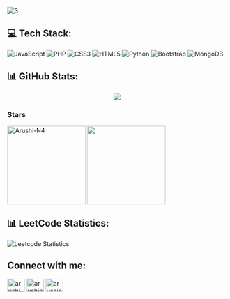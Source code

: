 ![3](https://github.com/Arushi-N4/Arushi-N4/assets/145531852/592a59a4-1c03-4601-a6f6-6830e6f52964)




## 💻 Tech Stack:
![JavaScript](https://img.shields.io/badge/javascript-%23323330.svg?style=for-the-badge&logo=javascript&logoColor=%23F7DF1E) ![PHP](https://img.shields.io/badge/php-%23777BB4.svg?style=for-the-badge&logo=php&logoColor=white) ![CSS3](https://img.shields.io/badge/css3-%231572B6.svg?style=for-the-badge&logo=css3&logoColor=white) ![HTML5](https://img.shields.io/badge/html5-%23E34F26.svg?style=for-the-badge&logo=html5&logoColor=white) ![Python](https://img.shields.io/badge/python-3670A0?style=for-the-badge&logo=python&logoColor=ffdd54) ![Bootstrap](https://img.shields.io/badge/bootstrap-%238511FA.svg?style=for-the-badge&logo=bootstrap&logoColor=white) ![MongoDB](https://img.shields.io/badge/MongoDB-%234ea94b.svg?style=for-the-badge&logo=mongodb&logoColor=white)

## 📊 GitHub Stats:
<div align="center"><img src="https://github-readme-stats.vercel.app/api?username=Arushi-N4&show_icons=true&count_private=true&hide_border=true" align="center" /></div>  


</div><h3 align="left">Stars</h3>
<img align="left" height="180em" src="https://github-readme-stats.vercel.app/api/top-langs/?username=Arushi-N4&layout=compact&theme=blueberry" alt=Arushi-N4 />
<img align="center" src="http://github-profile-summary-cards.vercel.app/api/cards/profile-details?username=Arushi-N4&theme=github" height="180em" />


## 📊 LeetCode Statistics:

<!--![Leetcode Statistics](https://stats.justsong.cn/api/leetcode/?username=ArushiN4&theme=dark)-->
![Leetcode Statistics](https://leetcard.jacoblin.cool/ArushiN4?theme=dark&ext=heatmap)

## Connect with me:
<p align="left">
<a href="https://linkedin.com/in/arushi-nirala-aa714b295" target="blank"><img align="center" src="https://raw.githubusercontent.com/rahuldkjain/github-profile-readme-generator/master/src/images/icons/Social/linked-in-alt.svg" alt="arushi-nirala-aa714b295" height="30" width="40" /></a>
<a href="https://kaggle.com/arushin4" target="blank"><img align="center" src="https://raw.githubusercontent.com/rahuldkjain/github-profile-readme-generator/master/src/images/icons/Social/kaggle.svg" alt="arushin4" height="30" width="40" /></a>
<a href="https://auth.geeksforgeeks.org/user/arushin2t7y" target="blank"><img align="center" src="https://raw.githubusercontent.com/rahuldkjain/github-profile-readme-generator/master/src/images/icons/Social/geeks-for-geeks.svg" alt="arushin2t7y" height="30" width="40" /></a>
</p>


